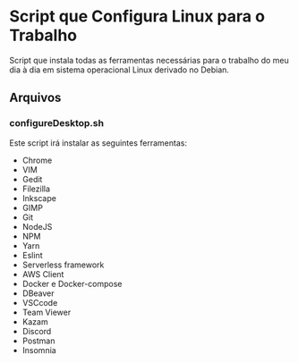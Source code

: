 # Script que Configura Linux para o Trabalho
Script que instala todas as ferramentas necessárias para o trabalho do meu dia à dia em sistema operacional Linux derivado no Debian.

## Arquivos
### configureDesktop.sh

Este script irá instalar as seguintes ferramentas:

* Chrome
* VIM
* Gedit
* Filezilla
* Inkscape
* GIMP
* Git
* NodeJS
* NPM
* Yarn
* Eslint
* Serverless framework
* AWS Client
* Docker e Docker-compose
* DBeaver
* VSCcode
* Team Viewer
* Kazam
* Discord
* Postman
* Insomnia
